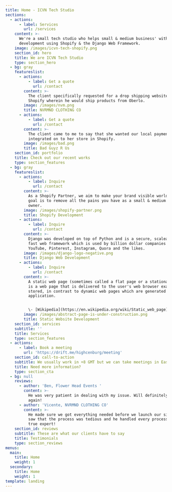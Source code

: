 ```yaml
---
title: Home - ICVN Tech Studio
sections:
  - actions:
      - label: Services
        url: /services
    content: >-
      We're a small tech studio who helps small & medium business' with website
      development using Shopify & the Django Web Framework.
    image: /images/icvn-tech-shopify.png
    section_id: hero
    title: We are ICVN Tech Studio
    type: section_hero
  - bg: gray
    featureslist:
      - actions:
          - label: Get a quote
            url: /contact
        content: >-
          The client specifically requested for a drop shipping website in
          Shopify wherein he would ship products from Oberlo.
        image: /images/nvm.png
        title: NVRMND CLOTHING CO
      - actions:
          - label: Get a quote
            url: /contact
        content: >-
          The client came to me to say that she wanted our local payment methods
          integrated on to her store in Shopify.
        image: /images/bad.png
        title: Bad Guyz R Us
    section_id: portfolio
    title: Check out our recent works
    type: section_features
  - bg: gray
    featureslist:
      - actions:
          - label: Inquire
            url: /contact
        content: >-
          As a Shopify Partner, we aim to make your brand visible worldwide. Our
          goal is to remove all the pains you have as a small & medium business
          owner.
        image: /images/shopify-partner.png
        title: Shopify Development
      - actions:
          - label: Inquire
            url: /contact
        content: >-
          Django was developed on top of Python and is a secure, scaleable and
          fast web framework which is used by billion dollar companies such as
          YouTube, Pinterest, Instagram, Quora and the likes.
        image: /images/django-logo-negative.png
        title: Django Web Development
      - actions:
          - label: Inquire
            url: /contact
        content: >-
          A static web page (sometimes called a flat page or a stationary page)
          is a web page that is delivered to the user's web browser exactly as
          stored, in contrast to dynamic web pages which are generated by a web
          application.


          \- [Wikipedia](https://en.wikipedia.org/wiki/Static_web_page)
        image: /images/abstract-page-is-under-construction.png
        title: Static Website Development
    section_id: services
    subtitle: ''
    title: Services
    type: section_features
  - actions:
      - label: Book a meeting
        url: 'https://drift.me/highcenburg/meeting'
    section_id: call-to-action
    subtitle: We usually work in +8 GMT but we can take meetings in Eastern Time
    title: Need more information?
    type: section_cta
  - bg: null
    reviews:
      - author: 'Ben, Flower Head Events '
        content: >-
          He was very patient in dealing with my issue. Will definitely hire him
          again!
      - author: 'Vicente, NVRMND CLOTHING CO'
        content: >-
          He made sure we got everything needed before we launch our site. We
          saw that the process was tedious and he handled every process like a
          true expert!
    section_id: reviews
    subtitle: These are what our clients have to say
    title: Testimonials
    type: section_reviews
menus:
  main:
    title: Home
    weight: 1
  secondary:
    title: Home
    weight: 1
template: landing
---
```


